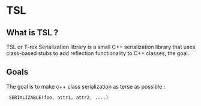 # TSL 
## What is TSL ?
TSL or T-rex Serialization library is a small C++ serialization library that uses
class-based stubs to add reflection functionality to C++ classes, the goal.

## Goals

The goal is to make c++ class serialization as terse as possible :

``` SERIALIZABLE(foo, attr1, attr2, ....)```
	

	 
